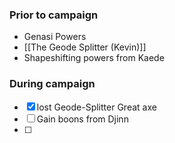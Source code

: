 ### Prior to campaign
- Genasi Powers
- [[The Geode Splitter (Kevin)]]
- Shapeshifting powers from Kaede
### During campaign
- [x] lost Geode-Splitter Great axe
- [ ] Gain boons from Djinn
- [ ] 